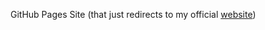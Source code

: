 GitHub Pages Site (that just redirects to my official <a href="https://miyagawamizu.github.io/" target="_blank">website</a>)
